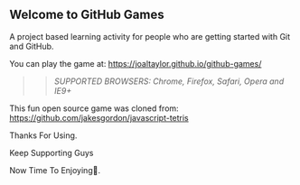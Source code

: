 ## Welcome to GitHub Games

A project based learning activity for people who are getting started with Git and GitHub.

You can play the game at: https://joaltaylor.github.io/github-games/

>> _*SUPPORTED BROWSERS*: Chrome, Firefox, Safari, Opera and IE9+_

This fun open source game was cloned from: https://github.com/jakesgordon/javascript-tetris

Thanks For Using.

Keep Supporting Guys

Now Time To Enjoying🙂.

